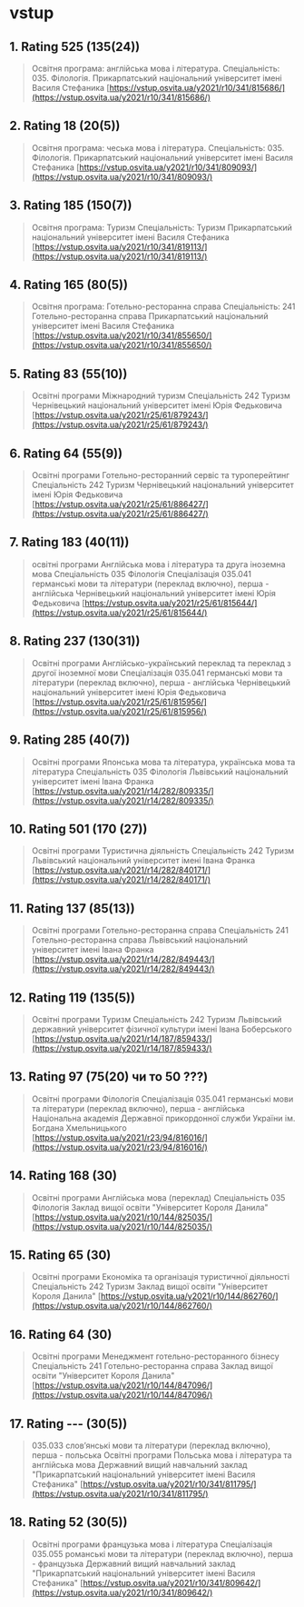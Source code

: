 # vstup
## 1. Rating 525 (135(24))
>Освітня програма: англійська мова і література.
>Спеціальність: 035. Філологія.
>Прикарпатський національний університет імені Василя Стефаника
>[https://vstup.osvita.ua/y2021/r10/341/815686/](https://vstup.osvita.ua/y2021/r10/341/815686/)

## 2. Rating 18 (20(5))
>Освітня програма: чеська мова і література.
>Спеціальність: 035. Філологія.
>Прикарпатський національний університет імені Василя Стефаника
>[https://vstup.osvita.ua/y2021/r10/341/809093/](https://vstup.osvita.ua/y2021/r10/341/809093/)

## 3. Rating 185 (150(7))
>Освітня програма: Туризм
>Спеціальність: Туризм
>Прикарпатський національний університет імені Василя Стефаника
>[https://vstup.osvita.ua/y2021/r10/341/819113/](https://vstup.osvita.ua/y2021/r10/341/819113/)

## 4. Rating 165 (80(5))
>Освітня програма: Готельно-ресторанна справа
>Спеціальність: 241 Готельно-ресторанна справа
>Прикарпатський національний університет імені Василя Стефаника
>[https://vstup.osvita.ua/y2021/r10/341/855650/](https://vstup.osvita.ua/y2021/r10/341/855650/)

## 5. Rating  83 (55(10))
>Освітні програми	Міжнародний туризм
>Спеціальність	242 Туризм
>Чернівецький національний університет імені Юрія Федьковича
>[https://vstup.osvita.ua/y2021/r25/61/879243/](https://vstup.osvita.ua/y2021/r25/61/879243/)

## 6. Rating   64 (55(9))
>Освітні програми	Готельно-ресторанний сервіс та туроперейтинг
>Спеціальність	242 Туризм
>Чернівецький національний університет імені Юрія Федьковича
>[https://vstup.osvita.ua/y2021/r25/61/886427/](https://vstup.osvita.ua/y2021/r25/61/886427/)

## 7. Rating   183 (40(11))
>освітні програми	Англійська мова і література та друга іноземна мова
>Спеціальність	035 Філологія Спеціалізація	035.041 германські мови та літератури (переклад включно), перша - англійська
>Чернівецький національний університет імені Юрія Федьковича
>[https://vstup.osvita.ua/y2021/r25/61/815644/](https://vstup.osvita.ua/y2021/r25/61/815644/)

## 8. Rating   237 (130(31))
>Освітні програми	Англійсько-український переклад та переклад з другої іноземної мови
>Спеціалізація	035.041 германські мови та літератури (переклад включно), перша - англійська
>Чернівецький національний університет імені Юрія Федьковича
>[https://vstup.osvita.ua/y2021/r25/61/815956/](https://vstup.osvita.ua/y2021/r25/61/815956/)

## 9. Rating  285 (40(7))
>Освітні програми	Японська мова та література, українська мова та література
>Спеціальність	035 Філологія
> Львівський національний університет імені Івана Франка
>[https://vstup.osvita.ua/y2021/r14/282/809335/](https://vstup.osvita.ua/y2021/r14/282/809335/)

## 10. Rating   501 (170 (27))
>Освітні програми	Туристична діяльність
>Спеціальність	242 Туризм
>Львівський національний університет імені Івана Франка
>[https://vstup.osvita.ua/y2021/r14/282/840171/](https://vstup.osvita.ua/y2021/r14/282/840171/)

## 11. Rating   137 (85(13))
>Освітні програми	Готельно-ресторанна справа
>Спеціальність	241 Готельно-ресторанна справа
>Львівський національний університет імені Івана Франка
>[https://vstup.osvita.ua/y2021/r14/282/849443/](https://vstup.osvita.ua/y2021/r14/282/849443/)

## 12. Rating  119 (135(5))
>Освітні програми	Туризм
>Спеціальність	242 Туризм
>Львівський державний університет фізичної культури імені Івана Боберського
>[https://vstup.osvita.ua/y2021/r14/187/859433/](https://vstup.osvita.ua/y2021/r14/187/859433/)

## 13. Rating   97 (75(20) чи то 50 ???)
>Освітні програми	Філологія
>Спеціалізація	035.041 германські мови та літератури (переклад включно), перша - англійська
>Національна академія Державної прикордонної служби України ім. Богдана Хмельницького
>[https://vstup.osvita.ua/y2021/r23/94/816016/](https://vstup.osvita.ua/y2021/r23/94/816016/)

## 14. Rating  168 (30)
>Освітні програми	Англійська мова (переклад)
>Спеціальність	035 Філологія
>Заклад вищої освіти "Університет Короля Данила"
>[https://vstup.osvita.ua/y2021/r10/144/825035/](https://vstup.osvita.ua/y2021/r10/144/825035/)

## 15. Rating   65 (30)
>Освітні програми	Економіка та організація туристичної діяльності
>Спеціальність	242 Туризм
>Заклад вищої освіти "Університет Короля Данила"
>[https://vstup.osvita.ua/y2021/r10/144/862760/](https://vstup.osvita.ua/y2021/r10/144/862760/)

## 16. Rating  64 (30)
>Освітні програми	Менеджмент готельно-ресторанного бізнесу
>Спеціальність	241 Готельно-ресторанна справа
>Заклад вищої освіти "Університет Короля Данила"
>[https://vstup.osvita.ua/y2021/r10/144/847096/](https://vstup.osvita.ua/y2021/r10/144/847096/)

## 17. Rating  --- (30(5))
>035.033 слов’янські мови та літератури (переклад включно), перша - польська
>Освітні програми	Польська мова і література та англійська мова
>Державний вищий навчальний заклад "Прикарпатський національний університет імені Василя Стефаника"
>[https://vstup.osvita.ua/y2021/r10/341/811795/](https://vstup.osvita.ua/y2021/r10/341/811795/)

## 18. Rating  52 (30(5))
>Освітні програми	французька мова і література
>Спеціалізація	035.055 романські мови та літератури (переклад включно), перша - французька
>Державний вищий навчальний заклад "Прикарпатський національний університет імені Василя Стефаника"
>[https://vstup.osvita.ua/y2021/r10/341/809642/](https://vstup.osvita.ua/y2021/r10/341/809642/)

